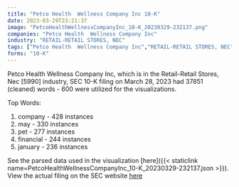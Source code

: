```yaml
---
title: "Petco Health  Wellness Company Inc 10-K"
date: 2023-03-29T23:21:37
image: "PetcoHealthWellnessCompanyInc_10-K_20230329-232137.png"
companies: "Petco Health  Wellness Company Inc"
industry: "RETAIL-RETAIL STORES, NEC"
tags: ["Petco Health  Wellness Company Inc","RETAIL-RETAIL STORES, NEC","03-28-2023","10-K"]
forms: "10-K"
---
```

Petco Health  Wellness Company Inc, which is in the Retail-Retail Stores, Nec [5990] industry, SEC 10-K filing on March 28, 2023 had 37851 (cleaned) words - 600 were utilized for the visualizations.

Top Words:
1. company - 428 instances
2. may - 330 instances
3. pet - 277 instances
4. financial - 244 instances
5. january - 236 instances


See the parsed data used in the visualization [here]({{< staticlink name=PetcoHealthWellnessCompanyInc_10-K_20230329-232137.json >}}).  
View the actual filing on the SEC website [here](https://www.sec.gov/Archives/edgar/data/1826470/0000950170-23-010285.txt)